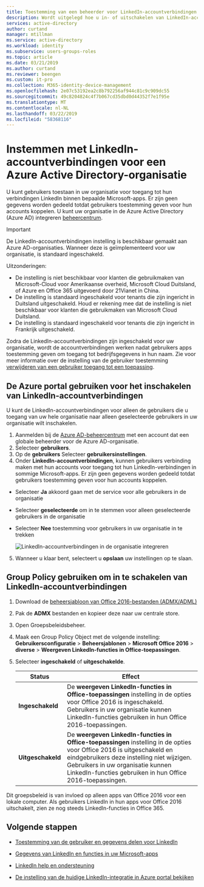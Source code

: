 ```yaml
---
title: Toestemming van een beheerder voor LinkedIn-accountverbindingen - Azure Active Directory | Microsoft Docs
description: Wordt uitgelegd hoe u in- of uitschakelen van LinkedIn-accountverbindingen in Microsoft-apps in Azure Active Directory-integratie
services: active-directory
author: curtand
manager: mtillman
ms.service: active-directory
ms.workload: identity
ms.subservice: users-groups-roles
ms.topic: article
ms.date: 03/21/2019
ms.author: curtand
ms.reviewer: beengen
ms.custom: it-pro
ms.collection: M365-identity-device-management
ms.openlocfilehash: 2e07c53192ea2c8b792256af944c81c9c909dc55
ms.sourcegitcommit: 49c8204824c4f7b067cd35dbd0d44352f7e1f95e
ms.translationtype: MT
ms.contentlocale: nl-NL
ms.lasthandoff: 03/22/2019
ms.locfileid: "58368116"
---
```

# <a name="consent-to-linkedin-account-connections-for-an-azure-active-directory-organization"></a>Instemmen met LinkedIn-accountverbindingen voor een Azure Active Directory-organisatie

U kunt gebruikers toestaan in uw organisatie voor toegang tot hun verbindingen LinkedIn binnen bepaalde Microsoft-apps. Er zijn geen gegevens worden gedeeld totdat gebruikers toestemming geven voor hun accounts koppelen. U kunt uw organisatie in de Azure Active Directory (Azure AD) integreren [beheercentrum](https://aad.portal.azure.com).

> [!IMPORTANT]
> De LinkedIn-accountverbindingen instelling is beschikbaar gemaakt aan Azure AD-organisaties. Wanneer deze is geïmplementeerd voor uw organisatie, is standaard ingeschakeld.
> 
> Uitzonderingen:
> * De instelling is niet beschikbaar voor klanten die gebruikmaken van Microsoft-Cloud voor Amerikaanse overheid, Microsoft Cloud Duitsland, of Azure en Office 365 uitgevoerd door 21Vianet in China.
> * De instelling is standaard ingeschakeld voor tenants die zijn ingericht in Duitsland uitgeschakeld. Houd er rekening mee dat de instelling is niet beschikbaar voor klanten die gebruikmaken van Microsoft Cloud Duitsland.
> * De instelling is standaard ingeschakeld voor tenants die zijn ingericht in Frankrijk uitgeschakeld.
>
> Zodra de LinkedIn-accountverbindingen zijn ingeschakeld voor uw organisatie, wordt de accountverbindingen werken nadat gebruikers apps toestemming geven om toegang tot bedrijfsgegevens in hun naam. Zie voor meer informatie over de instelling van de gebruiker toestemming [verwijderen van een gebruiker toegang tot een toepassing](https://docs.microsoft.com/azure/active-directory/application-access-assignment-how-to-remove-assignment).

## <a name="use-the-azure-portal-to-enable-linkedin-account-connections"></a>De Azure portal gebruiken voor het inschakelen van LinkedIn-accountverbindingen

U kunt de LinkedIn-accountverbindingen voor alleen de gebruikers die u toegang van uw hele organisatie naar alleen geselecteerde gebruikers in uw organisatie wilt inschakelen.

1. Aanmelden bij de [Azure AD-beheercentrum](https://aad.portal.azure.com/) met een account dat een globale beheerder voor de Azure AD-organisatie.
2. Selecteer **gebruikers**.
3. Op de **gebruikers** Selecteer **gebruikersinstellingen**.
4. Onder **LinkedIn-accountverbindingen**, kunnen gebruikers verbinding maken met hun accounts voor toegang tot hun LinkedIn-verbindingen in sommige Microsoft-apps. Er zijn geen gegevens worden gedeeld totdat gebruikers toestemming geven voor hun accounts koppelen.

  * Selecteer **Ja** akkoord gaan met de service voor alle gebruikers in de organisatie
  * Selecteer **geselecteerde** om in te stemmen voor alleen geselecteerde gebruikers in de organisatie
  * Selecteer **Nee** toestemming voor gebruikers in uw organisatie in te trekken

    ![LinkedIn-accountverbindingen in de organisatie integreren](./media/linkedin-integration/linkedin-integration.png)

5. Wanneer u klaar bent, selecteert u **opslaan** uw instellingen op te slaan.
     
## <a name="use-group-policy-to-enable-linkedin-account-connections"></a>Group Policy gebruiken om in te schakelen van LinkedIn-accountverbindingen

1. Download de [beheersjabloon van Office 2016-bestanden (ADMX/ADML)](https://www.microsoft.com/download/details.aspx?id=49030)
2. Pak de **ADMX** bestanden en kopieer deze naar uw centrale store.
3. Open Groepsbeleidsbeheer.
4. Maak een Group Policy Object met de volgende instelling: **Gebruikersconfiguratie** > **Beheersjablonen** > **Microsoft Office 2016** > **diverse**  >  **Weergeven LinkedIn-functies in Office-toepassingen**.
5. Selecteer **ingeschakeld** of **uitgeschakelde**.
  
   Status | Effect
   ------ | ------
   **Ingeschakeld** | De **weergeven LinkedIn-functies in Office-toepassingen** instelling in de opties voor Office 2016 is ingeschakeld. Gebruikers in uw organisatie kunnen LinkedIn-functies gebruiken in hun Office 2016-toepassingen.
   **Uitgeschakeld** | De **weergeven LinkedIn-functies in Office-toepassingen** instelling in de opties voor Office 2016 is uitgeschakeld en eindgebruikers deze instelling niet wijzigen. Gebruikers in uw organisatie kunnen LinkedIn-functies gebruiken in hun Office 2016-toepassingen.

Dit groepsbeleid is van invloed op alleen apps van Office 2016 voor een lokale computer. Als gebruikers LinkedIn in hun apps voor Office 2016 uitschakelt, zien ze nog steeds LinkedIn-functies in Office 365.

## <a name="next-steps"></a>Volgende stappen

* [Toestemming van de gebruiker en gegevens delen voor LinkedIn](linkedin-user-consent.md)

* [Gegevens van LinkedIn en functies in uw Microsoft-apps](https://go.microsoft.com/fwlink/?linkid=850740)

* [LinkedIn help en ondersteuning](https://www.linkedin.com/help/linkedin)

* [De instelling van de huidige LinkedIn-integratie in Azure portal bekijken](https://aad.portal.azure.com/#blade/Microsoft_AAD_IAM/UserManagementMenuBlade/UserSettings)
